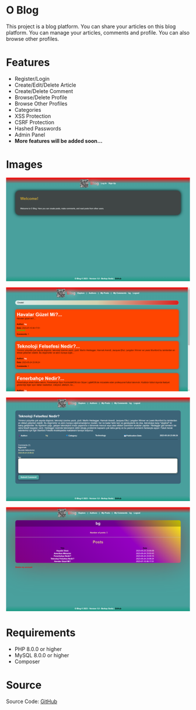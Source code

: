 # O Blog

This project is a blog platform. You can share your articles on this blog platform. You can manage your articles, comments and profile. You can also browse other profiles.

# Features

- Register/Login
- Create/Edit/Delete Article
- Create/Delete Comment
- Browse/Delete Profile
- Browse Other Profiles
- Categories
- XSS Protection
- CSRF Protection
- Hashed Passwords
- Admin Panel
- **More features will be added soon...**

# Images

<p align="center"><img src="https://raw.githubusercontent.com/berkaygediz/O_Blog/main/o_blog0.png"/></p>
<p align="center"><img src="https://raw.githubusercontent.com/berkaygediz/O_Blog/main/o_blog1.png"/></p>
<p align="center"><img src="https://raw.githubusercontent.com/berkaygediz/O_Blog/main/o_blog2.png"/></p>
<p align="center"><img src="https://raw.githubusercontent.com/berkaygediz/O_Blog/main/o_blog3.png"/></p>

# Requirements

- PHP 8.0.0 or higher
- MySQL 8.0.0 or higher
- Composer

# Source

Source Code: <a href="https://github.com/berkaygediz/O_Blog">GitHub</a>
